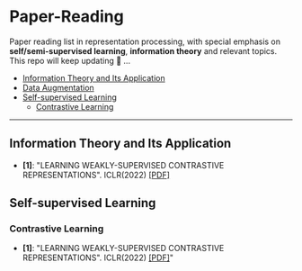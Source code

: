 ﻿# Paper-Reading
Paper reading list in representation processing, with special emphasis on **self/semi-supervised learning**, **information theory** and relevant topics. This repo will keep updating 🤗 ...

- [Information Theory and Its Application](#Information-Theory-and-Its-Application)
- [Data Augmentation](#Data-augmentation)
- [Self-supervised Learning](#Self-supervised-learning)
  - [Contrastive Learning](#Contrastive-Learning)


***

## Information Theory and Its Application
* **[1]**: "LEARNING WEAKLY-SUPERVISED CONTRASTIVE REPRESENTATIONS". ICLR(2022) [[PDF]](https://openreview.net/pdf?id=MSwEFaztwkE)

## Self-supervised Learning
### Contrastive Learning
* **[1]**: "LEARNING WEAKLY-SUPERVISED CONTRASTIVE REPRESENTATIONS". ICLR(2022) [[PDF]](https://openreview.net/pdf?id=MSwEFaztwkE)"
